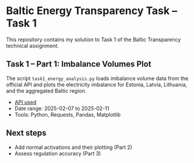 # Baltic Energy Transparency Task – Task 1

This repository contains my solution to Task 1 of the Baltic Transparency technical assignment.

## Task 1 – Part 1: Imbalance Volumes Plot

The script `task1_energy_analysis.py` loads imbalance volume data from the official API and plots the electricity imbalance for Estonia, Latvia, Lithuania, and the aggregated Baltic region.

- [API used](https://baltic.transparency-dashboard.eu/documentation/api)
- Date range: 2025-02-07 to 2025-02-11
- Tools: Python, Requests, Pandas, Matplotlib

## Next steps

- Add normal activations and their plotting (Part 2)
- Assess regulation accuracy (Part 3)

